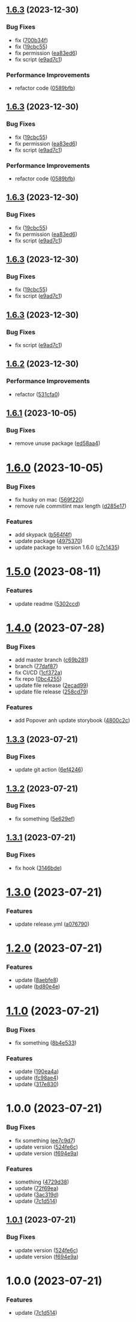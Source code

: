 ## [1.6.3](https://github.com/nguyenthanhan201/convenience-core/compare/v1.6.2...v1.6.3) (2023-12-30)


### Bug Fixes

* fix ([700b34f](https://github.com/nguyenthanhan201/convenience-core/commit/700b34f5b8df1e3eb2650574a5cccf4bce7063af))
* fix ([19cbc55](https://github.com/nguyenthanhan201/convenience-core/commit/19cbc558c4eabc2d2d686a544161903fdf0f8527))
* fix permission ([ea83ed6](https://github.com/nguyenthanhan201/convenience-core/commit/ea83ed69c97bbbeff6ab47b88f9a7ee08c90754d))
* fix script ([e9ad7c1](https://github.com/nguyenthanhan201/convenience-core/commit/e9ad7c1ce971a43a442ef87e451255df1410f6dd))


### Performance Improvements

* refactor code ([0589bfb](https://github.com/nguyenthanhan201/convenience-core/commit/0589bfb7ba07c85c2b97effcc5bbbeffe912dff5))

## [1.6.3](https://github.com/nguyenthanhan201/convenience-core/compare/v1.6.2...v1.6.3) (2023-12-30)


### Bug Fixes

* fix ([19cbc55](https://github.com/nguyenthanhan201/convenience-core/commit/19cbc558c4eabc2d2d686a544161903fdf0f8527))
* fix permission ([ea83ed6](https://github.com/nguyenthanhan201/convenience-core/commit/ea83ed69c97bbbeff6ab47b88f9a7ee08c90754d))
* fix script ([e9ad7c1](https://github.com/nguyenthanhan201/convenience-core/commit/e9ad7c1ce971a43a442ef87e451255df1410f6dd))


### Performance Improvements

* refactor code ([0589bfb](https://github.com/nguyenthanhan201/convenience-core/commit/0589bfb7ba07c85c2b97effcc5bbbeffe912dff5))

## [1.6.3](https://github.com/nguyenthanhan201/convenience-core/compare/v1.6.2...v1.6.3) (2023-12-30)


### Bug Fixes

* fix ([19cbc55](https://github.com/nguyenthanhan201/convenience-core/commit/19cbc558c4eabc2d2d686a544161903fdf0f8527))
* fix permission ([ea83ed6](https://github.com/nguyenthanhan201/convenience-core/commit/ea83ed69c97bbbeff6ab47b88f9a7ee08c90754d))
* fix script ([e9ad7c1](https://github.com/nguyenthanhan201/convenience-core/commit/e9ad7c1ce971a43a442ef87e451255df1410f6dd))

## [1.6.3](https://github.com/nguyenthanhan201/convenience-core/compare/v1.6.2...v1.6.3) (2023-12-30)


### Bug Fixes

* fix ([19cbc55](https://github.com/nguyenthanhan201/convenience-core/commit/19cbc558c4eabc2d2d686a544161903fdf0f8527))
* fix script ([e9ad7c1](https://github.com/nguyenthanhan201/convenience-core/commit/e9ad7c1ce971a43a442ef87e451255df1410f6dd))

## [1.6.3](https://github.com/nguyenthanhan201/convenience-core/compare/v1.6.2...v1.6.3) (2023-12-30)


### Bug Fixes

* fix script ([e9ad7c1](https://github.com/nguyenthanhan201/convenience-core/commit/e9ad7c1ce971a43a442ef87e451255df1410f6dd))

## [1.6.2](https://github.com/nguyenthanhan201/convenience-core/compare/v1.6.1...v1.6.2) (2023-12-30)


### Performance Improvements

* refactor ([531cfa0](https://github.com/nguyenthanhan201/convenience-core/commit/531cfa03e389f7c5accefe82f3f1da75e71dfc6f))

## [1.6.1](https://github.com/nguyenthanhan201/convenience-core/compare/v1.6.0...v1.6.1) (2023-10-05)


### Bug Fixes

* remove unuse package ([ed58aa4](https://github.com/nguyenthanhan201/convenience-core/commit/ed58aa44535889b173531ea2b6195d2c14e5a96b))

# [1.6.0](https://github.com/nguyenthanhan201/convenience-core/compare/v1.5.0...v1.6.0) (2023-10-05)


### Bug Fixes

* fix husky on mac ([569f220](https://github.com/nguyenthanhan201/convenience-core/commit/569f220068475b29cd647b0d43f117c936ae0749))
* remove rule commitlint max length ([d285e17](https://github.com/nguyenthanhan201/convenience-core/commit/d285e173a86a67c855e73eecc928991a369f0fab))


### Features

* add skypack ([b564f4f](https://github.com/nguyenthanhan201/convenience-core/commit/b564f4ffbbe98f2c950f092ea2f456e1542500fa))
* update package ([4975370](https://github.com/nguyenthanhan201/convenience-core/commit/49753700cf2735646d939c04b9386781f8cc940e))
* update package to version 1.6.0 ([c7c1435](https://github.com/nguyenthanhan201/convenience-core/commit/c7c1435eb410291d82609f65472ff4eedb7ddad2))

# [1.5.0](https://github.com/nguyenthanhan201/convenience-core/compare/v1.4.0...v1.5.0) (2023-08-11)

### Features

- update readme ([5302ccd](https://github.com/nguyenthanhan201/convenience-core/commit/5302ccd1d89149817218fa3a40ff20a9620567c9))

# [1.4.0](https://github.com/nguyenthanhan201/convenience-core/compare/v1.3.3...v1.4.0) (2023-07-28)

### Bug Fixes

- add master branch ([c69b281](https://github.com/nguyenthanhan201/convenience-core/commit/c69b281387e6672229c5fb0fd5fae636d1015d4b))
- branch ([77daf87](https://github.com/nguyenthanhan201/convenience-core/commit/77daf877bc026feab1d2ed9beda947629e5f56c9))
- fix CI/CD ([1cf372a](https://github.com/nguyenthanhan201/convenience-core/commit/1cf372af968f1dfa48ebd475e3d06e68e25bbf95))
- fix repo ([0bc4255](https://github.com/nguyenthanhan201/convenience-core/commit/0bc42555cd4ea5e73a995955e13058aa942e2fee))
- update file release ([2ecad99](https://github.com/nguyenthanhan201/convenience-core/commit/2ecad99cf1094609bf9c7846b64639658c076340))
- update file release ([258cd79](https://github.com/nguyenthanhan201/convenience-core/commit/258cd79ef0e087d0cc387aa3c19ba80f15a1fb27))

### Features

- add Popover anh update storybook ([4800c2c](https://github.com/nguyenthanhan201/convenience-core/commit/4800c2c5e643242bd9920539f7265bf60bb80da8))

## [1.3.3](https://github.com/nguyenthanhan201/typescript-hooks/compare/v1.3.2...v1.3.3) (2023-07-21)

### Bug Fixes

- update git action ([6ef4246](https://github.com/nguyenthanhan201/typescript-hooks/commit/6ef424669d9dcf40ea0e29645b3a4849e31f6596))

## [1.3.2](https://github.com/nguyenthanhan201/typescript-hooks/compare/v1.3.1...v1.3.2) (2023-07-21)

### Bug Fixes

- fix something ([5e629ef](https://github.com/nguyenthanhan201/typescript-hooks/commit/5e629ef5db4d40cca0c04cf0e5dc6137053c0c7b))

## [1.3.1](https://github.com/nguyenthanhan201/typescript-hooks/compare/v1.3.0...v1.3.1) (2023-07-21)

### Bug Fixes

- fix hook ([3146bde](https://github.com/nguyenthanhan201/typescript-hooks/commit/3146bdeb94a15b52a24fe1460355c4dccdcef4dc))

# [1.3.0](https://github.com/nguyenthanhan201/typescript-hooks/compare/v1.2.0...v1.3.0) (2023-07-21)

### Features

- update release.yml ([a076790](https://github.com/nguyenthanhan201/typescript-hooks/commit/a076790dbb8a101f4c6f4c90631c23915f57348e))

# [1.2.0](https://github.com/nguyenthanhan201/typescript-hooks/compare/v1.1.0...v1.2.0) (2023-07-21)

### Features

- update ([8aebfe8](https://github.com/nguyenthanhan201/typescript-hooks/commit/8aebfe8097be6f56324119c63fedc5ca9bb490ed))
- update ([bd80e4e](https://github.com/nguyenthanhan201/typescript-hooks/commit/bd80e4ec7735aacc127f45d4ec9ce7fb3588437a))

# [1.1.0](https://github.com/nguyenthanhan201/typescript-hooks/compare/v1.0.0...v1.1.0) (2023-07-21)

### Bug Fixes

- fix something ([8b4e533](https://github.com/nguyenthanhan201/typescript-hooks/commit/8b4e533f51687e77de682d048fb9f562d57e5a1d))

### Features

- update ([190ea4a](https://github.com/nguyenthanhan201/typescript-hooks/commit/190ea4a52dd19a7d39a595c2e1a026880dd4105f))
- update ([fc98ae4](https://github.com/nguyenthanhan201/typescript-hooks/commit/fc98ae4a75770e2bf3d4d167f885cad24b05172d))
- update ([317e830](https://github.com/nguyenthanhan201/typescript-hooks/commit/317e830efa5d20431fccc622ea9c0bf2b74d589c))

# 1.0.0 (2023-07-21)

### Bug Fixes

- fix something ([ee7c9d7](https://github.com/nguyenthanhan201/typescript-hooks/commit/ee7c9d7a55e7124230a1e7aeff00e64e432f03ae))
- update version ([524fe6c](https://github.com/nguyenthanhan201/typescript-hooks/commit/524fe6c266b287ca953def080b6c89b3ff2f1349))
- update version ([f694e9a](https://github.com/nguyenthanhan201/typescript-hooks/commit/f694e9a0d4aed911fb5d1445080d8b12e9223d87))

### Features

- something ([4729d38](https://github.com/nguyenthanhan201/typescript-hooks/commit/4729d381e22be2e1b81a2090e8b66b9624626e5d))
- update ([72f69ea](https://github.com/nguyenthanhan201/typescript-hooks/commit/72f69ea4e703422e30c402df4de01cc4be28c77a))
- update ([3ac319d](https://github.com/nguyenthanhan201/typescript-hooks/commit/3ac319dc900929ff5affbfe5c4b54d570f2850b0))
- update ([7c1d514](https://github.com/nguyenthanhan201/typescript-hooks/commit/7c1d514b8fa5039928f91802fa76e5c570994fdb))

## [1.0.1](https://github.com/nguyenthanhan201/typescript-hooks/compare/v1.0.0...v1.0.1) (2023-07-21)

### Bug Fixes

- update version ([524fe6c](https://github.com/nguyenthanhan201/typescript-hooks/commit/524fe6c266b287ca953def080b6c89b3ff2f1349))
- update version ([f694e9a](https://github.com/nguyenthanhan201/typescript-hooks/commit/f694e9a0d4aed911fb5d1445080d8b12e9223d87))

# 1.0.0 (2023-07-21)

### Features

- update ([7c1d514](https://github.com/nguyenthanhan201/typescript-hooks/commit/7c1d514b8fa5039928f91802fa76e5c570994fdb))
